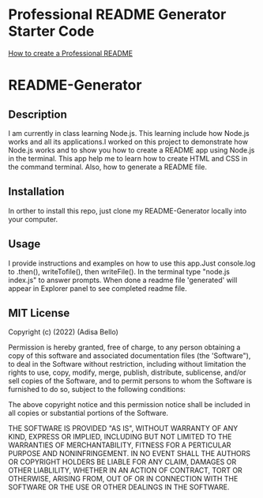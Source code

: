 # Professional README Generator Starter Code

[How to create a Professional README](https://coding-boot-camp.github.io/full-stack/github/professional-readme-guide)

# README-Generator

## Description

I am currently in class learning Node.js. This learning include how Node.js works and all its applications.I worked on this project to demonstrate how Node.js works and to show you how to create a README app using Node.js in the terminal. This app help me to learn how to create HTML and CSS in the command terminal. Also, how to generate a README file.

## Installation

In orther to install this repo, just clone my README-Generator locally into your computer.

## Usage

I provide instructions and examples on how to use this app.Just console.log to .then(), writeTofile(), then writeFile(). In the terminal type "node.js index.js" to answer prompts. When done a readme file 'generated' will appear in Explorer panel to see completed readme file.

## MIT License

Copyright (c) (2022) (Adisa Bello)

Permission is hereby granted, free of charge, to any person obtaining a copy of this software and associated documentation files (the 'Software"), to deal in the Software without restriction, including without limitation the rights to use, copy, modify, merge, publish, distribute, sublicense, and/or sell copies of the Software, and to permit persons to whom the Software is furnished to do so, subject to the following conditions:

The above copyright notice and this permission notice shall be included in all copies or substantial portions of the Software.

THE SOFTWARE IS PROVIDED "AS IS", WITHOUT WARRANTY OF ANY KIND, EXPRESS OR IMPLIED, INCLUDING BUT NOT LIMITED TO THE WARRANTIES OF MERCHANTABILITY, FITNESS FOR A PERTICULAR PURPOSE AND NONINFRINGEMENT. IN NO EVENT SHALL THE AUTHORS OR COPYRIGHT HOLDERS BE LIABLE FOR ANY CLAIM, DAMAGES OR OTHER LIABLILITY, WHETHER IN AN ACTION OF CONTRACT, TORT OR OTHERWISE, ARISING FROM, OUT OF OR IN CONNECTION WITH THE SOFTWARE OR THE USE OR OTHER DEALINGS IN THE SOFTWARE.

